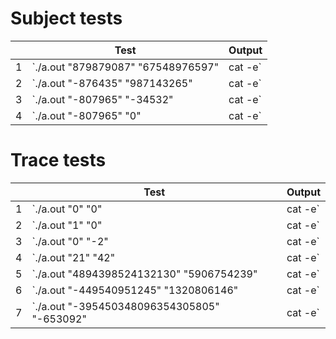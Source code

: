 # Subject tests
|   | Test | Output
| - | ---- | ------
| 1 | `./a.out "879879087" "67548976597" | cat -e` | `59434931855952726939$`
| 2 | `./a.out "-876435" "987143265" | cat -e` | `-865166907460275$`
| 3 | `./a.out "-807965" "-34532" | cat -e` | `27900647380$`
| 4 | `./a.out "-807965" "0" | cat -e` | `0$`

# Trace tests
|   | Test | Output
| - | ---- | ------
| 1 | `./a.out "0" "0" | cat -e` | `0$`
| 2 | `./a.out "1" "0" | cat -e` | `0$`
| 3 | `./a.out "0" "-2" | cat -e` | `0$`
| 4 | `./a.out "21" "42" | cat -e` | `882$`
| 5 | `./a.out "4894398524132130" "5906754239" | cat -e` | `28910009229772802673599070$`
| 6 | `./a.out "-449540951245" "1320806146" | cat -e` | `-593756451283082351770$`
| 7 | `./a.out "-395450348096354305805" "-653092" | cat -e` | `258265458738944226286799060$`